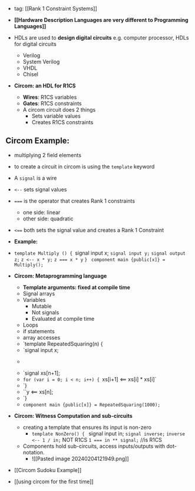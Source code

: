 - tag: [[Rank 1 Constraint Systems]]

- **[[Hardware Description Languages are very different to Programming Languages]]**
- HDLs are used to **design digital circuits** e.g. computer processor, HDLs for digital circuits
	- Verilog
	- System Verilog
	- VHDL
	- Chisel 
- **Circom: an HDL for R1CS**
	- **Wires**: R1CS variables
	- **Gates**: R1CS constraints
	- A circom circuit does 2 things
		- Sets variable values 
		- Creates R1CS constraints 
		
## **Circom Example:** 
- multiplying 2 field elements
- to create a circuit in circom is using the `template` keyword
- A `signal` is a wire 
- `<--` sets signal values 
- `===` is the operator that creates Rank 1 constraints
	- one side: linear
	- other side: quadratic 
- `<==` both sets the signal value and creates a Rank 1 Constraint 
- **Example:** 
- `template Multiply () {
	`signal input x;
	`signal input y;`
    `signal output z;`
	 `z <-- x * y;`
	 `z === x * y`
	`}`
	 ` component main {public[x]} = Multiply();`

-  **Circom: Metaprogramming language** 
	- **Template arguments: fixed at compile time** 
	- Signal arrays
	- Variables
		- Mutable
		- Not signals
		- Evaluated at compile time 
	- Loops
	- if statements 
	- array accesses
	- `template RepeatedSquaring(n) {
	- `signal input x;
	- ```signal output y;
	- `signal xs[n+1];
	- `for (var i = 0; i < n; i++) {
			`xs[i+1] <== xs[i] * xs[i]`
	- `}
	- ``y <== xs[n];
	- `}
	- `component main {public[x]} = RepeatedSquaring(1000);`


-  **Circom: Witness Computation and sub-circuits** 
	- creating a template that ensures its input is non-zero
		- `template NonZero() {
		    ` signal input in;
			   `signal inverse;`
			   `inverse <-- 1 / in;` NOT R1CS
			   `1 === in ** signal;` //is R1CS    
	- Components hold sub-circuits, access inputs/outputs with dot-notation. 
		- ![[Pasted image 20240204121949.png]]

- [[Circom Sudoku Example]]
- [[using circom for the first time]]